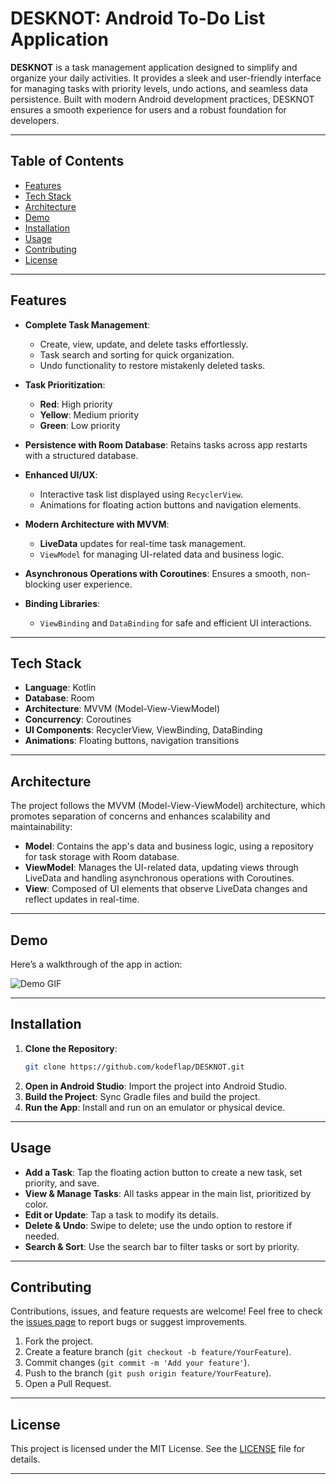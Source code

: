 # DESKNOT: Android To-Do List Application

**DESKNOT** is a task management application designed to simplify and organize your daily activities. It provides a sleek and user-friendly interface for managing tasks with priority levels, undo actions, and seamless data persistence. Built with modern Android development practices, DESKNOT ensures a smooth experience for users and a robust foundation for developers.

---

## Table of Contents
- [Features](#features)
- [Tech Stack](#tech-stack)
- [Architecture](#architecture)
- [Demo](#demo)
- [Installation](#installation)
- [Usage](#usage)
- [Contributing](#contributing)
- [License](#license)

---

## Features

- **Complete Task Management**:
  - Create, view, update, and delete tasks effortlessly.
  - Task search and sorting for quick organization.
  - Undo functionality to restore mistakenly deleted tasks.
  
- **Task Prioritization**:
  - **Red**: High priority
  - **Yellow**: Medium priority
  - **Green**: Low priority

- **Persistence with Room Database**: Retains tasks across app restarts with a structured database.

- **Enhanced UI/UX**:
  - Interactive task list displayed using `RecyclerView`.
  - Animations for floating action buttons and navigation elements.
  
- **Modern Architecture with MVVM**:
  - **LiveData** updates for real-time task management.
  - `ViewModel` for managing UI-related data and business logic.

- **Asynchronous Operations with Coroutines**: Ensures a smooth, non-blocking user experience.

- **Binding Libraries**:
  - `ViewBinding` and `DataBinding` for safe and efficient UI interactions.

---

## Tech Stack
- **Language**: Kotlin
- **Database**: Room
- **Architecture**: MVVM (Model-View-ViewModel)
- **Concurrency**: Coroutines
- **UI Components**: RecyclerView, ViewBinding, DataBinding
- **Animations**: Floating buttons, navigation transitions

---

## Architecture
The project follows the MVVM (Model-View-ViewModel) architecture, which promotes separation of concerns and enhances scalability and maintainability:

- **Model**: Contains the app's data and business logic, using a repository for task storage with Room database.
- **ViewModel**: Manages the UI-related data, updating views through LiveData and handling asynchronous operations with Coroutines.
- **View**: Composed of UI elements that observe LiveData changes and reflect updates in real-time.

---

## Demo
Here’s a walkthrough of the app in action:

![Demo GIF](https://github.com/kodeflap/DESKNOT/raw/master/VID_20241030095815%20(2).gif)

---

## Installation

1. **Clone the Repository**:
   ```bash
   git clone https://github.com/kodeflap/DESKNOT.git
   ```
2. **Open in Android Studio**: Import the project into Android Studio.
3. **Build the Project**: Sync Gradle files and build the project.
4. **Run the App**: Install and run on an emulator or physical device.

---

## Usage

- **Add a Task**: Tap the floating action button to create a new task, set priority, and save.
- **View & Manage Tasks**: All tasks appear in the main list, prioritized by color.
- **Edit or Update**: Tap a task to modify its details.
- **Delete & Undo**: Swipe to delete; use the undo option to restore if needed.
- **Search & Sort**: Use the search bar to filter tasks or sort by priority.

---

## Contributing
Contributions, issues, and feature requests are welcome! Feel free to check the [issues page](https://github.com/kodeflap/DESKNOT/issues) to report bugs or suggest improvements.

1. Fork the project.
2. Create a feature branch (`git checkout -b feature/YourFeature`).
3. Commit changes (`git commit -m 'Add your feature'`).
4. Push to the branch (`git push origin feature/YourFeature`).
5. Open a Pull Request.

---

## License
This project is licensed under the MIT License. See the [LICENSE](LICENSE) file for details.

---

